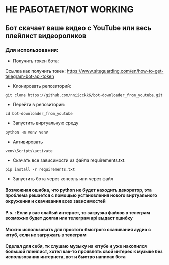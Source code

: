 # НЕ РАБОТАЕТ/NOT WORKING


## Бот скачает ваше видео с YouTube или весь плейлист видеороликов

### Для использования:

* Получить токен бота:

Ссылка как получить токен: https://www.siteguarding.com/en/how-to-get-telegram-bot-api-token

* Клонировать репозиторий:

```
git clone https://github.com/nniicckk6/bot-downloader_from_youtube.git
```

* Перейти в репозиторий:

```
cd bot-downloader_from_youtube
```

* Запустить виртуальную среду

```
python -m venv venv
```

* Активировать

```
venv\Scripts\activate
```

* Скачать все зависимости из файла requirements.txt:

```
pip install -r requirements.txt
```

* Запустить бота через консоль или через файл

#### Возможная ошибка, что python не будет находить декоратор, эта проблема решается с помощью установления нового виртуального окружения и скачивания всех зависимостей
#### P.s. : Если у вас слабый интернет, то загрузка файлов в телеграм возможно будет долгая или телеграм api выдаст ошибку
#### Можно использовать для простого быстрого скачивания аудио с ютуб, если не загружать в телеграм
#### Сделал для себя, тк слушаю музыку на ютубе и уже накопился большой плейлист, хотел как-то проявлять свой интерес к музыке без использования интернета, вот и быстро написал бота
